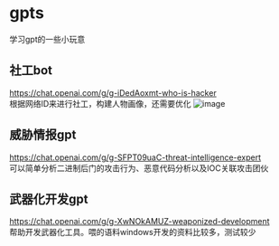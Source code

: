 # gpts
学习gpt的一些小玩意

## 社工bot
https://chat.openai.com/g/g-iDedAoxmt-who-is-hacker <br />
根据网络ID来进行社工，构建人物画像，还需要优化
![image](https://github.com/0range-x/gpts/assets/82167391/b7be9a8b-4b0d-48d1-9b09-d1164178c775)



## 威胁情报gpt
https://chat.openai.com/g/g-SFPT09uaC-threat-intelligence-expert <br />
可以简单分析二进制后门的攻击行为、恶意代码分析以及IOC关联攻击团伙

## 武器化开发gpt
https://chat.openai.com/g/g-XwNOkAMUZ-weaponized-development <br />
帮助开发武器化工具。喂的语料windows开发的资料比较多，测试较少
